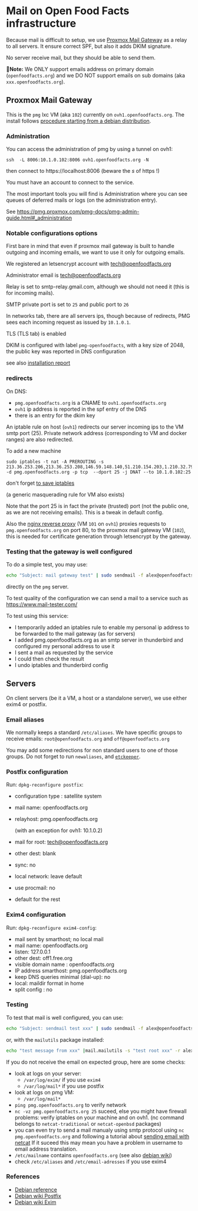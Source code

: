 # Mail on Open Food Facts infrastructure

Because mail is difficult to setup, we use [Proxmox Mail Gateway](https://www.proxmox.com/en/proxmox-mail-gateway) as a relay to all servers. It ensure correct SPF, but also it adds DKIM signature.

No server receive mail, but they should be able to send them.

<a id="only-domain"></a>

**📝Note:** We ONLY support emails address on primary domain (`openfoodfacts.org`) and we DO NOT support emails on sub domains (aka `xxx.openfoodfacts.org`).

## Proxmox Mail Gateway

This is the `pmg`  lxc VM (aka `102`) currently on `ovh1.openfoodfacts.org`.
The install follows
[procedure starting from a debian distribution](https://pmg.proxmox.com/pmg-docs/pmg-admin-guide.html#pmg_install_on_debian).

### Administration

You can access the administration of pmg by using a tunnel on ovh1:

```
ssh  -L 8006:10.1.0.102:8006 ovh1.openfoodfacts.org -N
```
then connect to https://localhost:8006
(beware the *s* of https !)

You must have an account to connect to the service.

The most important tools you will find is Administration where you can see queues of deferred mails
or logs (on the administration entry).

See https://pmg.proxmox.com/pmg-docs/pmg-admin-guide.html#_administration

### Notable configurations options

First bare in mind that even if proxmox mail gateway is built to handle outgoing and incoming emails,
we want to use it only for outgoing emails.

We registered an letsencrypt account with tech@openfoodfacts.org

Administrator email is tech@openfoodfacts.org

Relay is set to smtp-relay.gmail.com, although we should not need it (this is for incoming mails).

SMTP private port is set to `25` and public port to `26`

In networks tab, there are all servers ips, though because of redirects,
PMG sees each incoming request as issued by `10.1.0.1`.

TLS (TLS tab) is enabled

DKIM is configured with label `pmg-openfoodfacts`, with a key size of 2048,
the public key was reported in DNS configuration

see also [installation report](./reports/2022-02-proxmox-mail-gateway-install.md)

### redirects

On DNS:
* `pmg.openfoodfacts.org` is a CNAME to `ovh1.openfoodfacts.org`
* `ovh1` ip address is reported in the spf entry of the DNS
* there is an entry for the dkim key

An iptable rule on host (`ovh1`) redirects our server incoming ips to the VM smtp port (25).
Private network address (corresponding to VM and docker ranges) are also redirected.

To add a new machine
```
sudo iptables -t nat -A PREROUTING -s 213.36.253.206,213.36.253.208,146.59.148.140,51.210.154.203,1.210.32.79 -d pmg.openfoodfacts.org -p tcp  --dport 25 -j DNAT --to 10.1.0.102:25
```
don't forget [to save iptables](./linux-servers#iptables)

(a generic masquerading rule for VM also exists)

Note that the port 25 is in fact the private (trusted) port
(not the public one, as we are not receiving emails). This is a tweak in default config.

Also the [nginx reverse proxy](./nginx-reverse-proxy.md) (VM `101` on `ovh1`) proxies requests to `pmg.openfoodfacts.org` on port 80,
to the proxmox mail gateway VM (`102`), 
this is needed for certificate generation through letsencrypt by the gateway.


### Testing that the gateway is well configured

To do a simple test, you may use:

```bash
echo "Subject: mail gateway test" | sudo sendmail -f alex@openfoodfacts.org -v alex@openfoodfacts.org
```
directly on the `pmg` server.

To test quality of the configuration
we can send a mail to a service such as https://www.mail-tester.com/

To test using this service:
- I temporarily added an iptables rule to enable my personal ip address 
  to be forwarded to the mail gateway (as for servers)
- I added pmg.openfoodfacts.org as an smtp server in thunderbird
  and configured my personal address to use it
- I sent a mail as requested by the service
- I could then check the result
- I undo iptables and thunderbird config


## Servers

On client servers (be it a VM, a host or a standalone server),
we use either exim4 or postfix.

### Email aliases

We normally keeps a standard `/etc/aliases`.
We have specific groups to receive emails: `root@openfoodfacts.org` and `off@openfoodfacts.org`

You may add some redirections for non standard users to one of those groups.
Do not forget to run `newaliases`, and [`etckeeper`](./linux-server.md#etckeeper).

### Postfix configuration

Run: `dpkg-reconfigure postfix`:

* configuration type : satellite system
* mail name: openfoodfacts.org
* relayhost: pmg.openfoodfacts.org

  (with an exception for ovh1: 10.1.0.2)

* mail for root: tech@openfoodfacts.org
* other dest: blank
* sync: no
* local network: leave default
* use procmail: no
* default for the rest

### Exim4 configuration

Run: `dpkg-reconfigure exim4-config`:

* mail sent by smarthost; no local mail
* mail name: openfoodfacts.org
* listen: 127.0.0.1
* other dest: off1.free.org
* visible domain name : openfoodfacts.org
* IP address smarthost:  pmg.openfoodfacts.org
* keep DNS queries minimal (dial-up): no
* local: maildir format in home
* split config : no

### Testing

To test that mail is well configured, you can use:

```bash
echo "Subject: sendmail test xxx" | sudo sendmail -f alex@openfoodfacts.org -v root
```

or, with the `mailutils` package installed:

```bash
echo "test message from xxx" |mail.mailutils -s "test root xxx" -r alex@openfoodfacts.org root
```

If you do not receive the email on expected group, here are some checks:

* look at logs on your server:
  * `/var/log/exim/` if you use `exim4`
  * `/var/log/mail*` if you use postfix
* look at logs on pmg VM:
  * `/var/log/mail*`
* `ping pmg.openfoodfacts.org` to verify network
* `nc -vz pmg.openfoodfacts.org 25` suceed, else you might have firewall problems:
  verify iptables on your machine and on ovh1.
  (nc command belongs to `netcat-traditional` or `netcat-openbsd` packages)
* you can even try to send a mail manualy using smtp protocol using
  `nc pmg.openfoodfacts.org` and following a tutorial about [sending email with netcat](https://www.linuxjournal.com/content/sending-email-netcat)
  If it suceed this may mean you have a problem in username to email address translation.
* `/etc/mailname` contains `openfoodfacts.org` (see also [debian wiki](https://wiki.debian.org/EtcMailName))
* check `/etc/aliases` and `/etc/email-adresses` if you use exim4


### References

* [Debian reference](https://www.debian.org/doc/manuals/debian-reference/ch06.en.html#_the_mail_system)
* [Debian wiki Postfix](https://wiki.debian.org/Postfix)
* [Debian wiki Exim](https://wiki.debian.org/Exim)